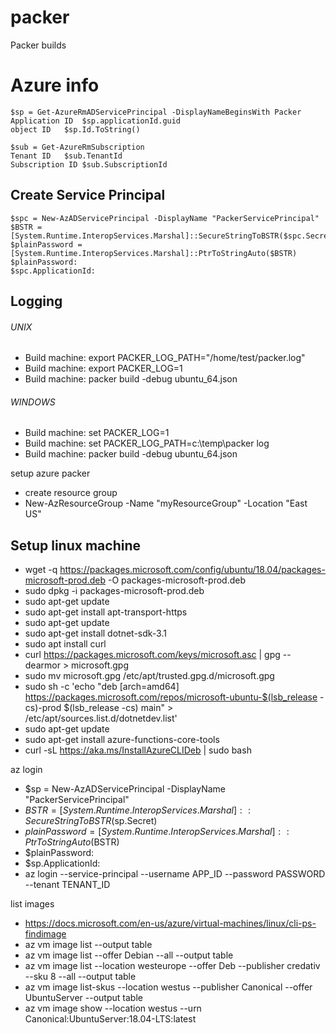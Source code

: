 # packer
Packer builds

# Azure info
```
$sp = Get-AzureRmADServicePrincipal -DisplayNameBeginsWith Packer
Application ID	$sp.applicationId.guid
object ID	$sp.Id.ToString()
```
```
$sub = Get-AzureRmSubscription
Tenant ID	$sub.TenantId
Subscription ID	$sub.SubscriptionId
```
## Create Service Principal
```
$spc = New-AzADServicePrincipal -DisplayName "PackerServicePrincipal"
$BSTR = [System.Runtime.InteropServices.Marshal]::SecureStringToBSTR($spc.Secret)
$plainPassword = [System.Runtime.InteropServices.Marshal]::PtrToStringAuto($BSTR)
$plainPassword:
$spc.ApplicationId:
```

## Logging
###### UNIX
* Build machine: export PACKER_LOG_PATH="/home/test/packer.log"
* Build machine: export PACKER_LOG=1
* Build machine: packer build -debug ubuntu_64.json

###### WINDOWS
* Build machine: set PACKER_LOG=1
* Build machine: set PACKER_LOG_PATH=c:\temp\packer log
* Build machine: packer build -debug ubuntu_64.json

setup azure packer
* create resource group
* New-AzResourceGroup -Name "myResourceGroup" -Location "East US"

## Setup linux machine

* wget -q https://packages.microsoft.com/config/ubuntu/18.04/packages-microsoft-prod.deb -O packages-microsoft-prod.deb
* sudo dpkg -i packages-microsoft-prod.deb
* sudo apt-get update
* sudo apt-get install apt-transport-https
* sudo apt-get update
* sudo apt-get install dotnet-sdk-3.1
* sudo apt install curl
* curl https://packages.microsoft.com/keys/microsoft.asc | gpg --dearmor > microsoft.gpg
* sudo mv microsoft.gpg /etc/apt/trusted.gpg.d/microsoft.gpg
* sudo sh -c 'echo "deb [arch=amd64] https://packages.microsoft.com/repos/microsoft-ubuntu-$(lsb_release -cs)-prod $(lsb_release -cs) main" > /etc/apt/sources.list.d/dotnetdev.list'
* sudo apt-get update
* sudo apt-get install azure-functions-core-tools
* curl -sL https://aka.ms/InstallAzureCLIDeb | sudo bash

az login

* $sp = New-AzADServicePrincipal -DisplayName "PackerServicePrincipal"
* $BSTR = [System.Runtime.InteropServices.Marshal]::SecureStringToBSTR($sp.Secret)
* $plainPassword = [System.Runtime.InteropServices.Marshal]::PtrToStringAuto($BSTR)
* $plainPassword:
* $sp.ApplicationId:
* az login --service-principal --username APP_ID --password PASSWORD --tenant TENANT_ID

list images
* https://docs.microsoft.com/en-us/azure/virtual-machines/linux/cli-ps-findimage
* az vm image list --output table
* az vm image list --offer Debian --all --output table
* az vm image list --location westeurope --offer Deb --publisher credativ --sku 8 --all --output table
* az vm image list-skus --location westus --publisher Canonical --offer UbuntuServer --output table
* az vm image show --location westus --urn Canonical:UbuntuServer:18.04-LTS:latest


